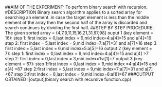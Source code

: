##AIM OF THE EXPERIMENT:
To perform binary search with recursion.
#DESCRIPTION
Binary search algorithm applies to a sorted array for searching an element.
in case the target element is less than the middle element of the array then the second half of the array is discarded and search continues by dividing the first half.
##STEP BY STEP PROCEDURE:
The given sorted array = {4,7,9,11,15,16,21,31,67,98}
ouput 1 (key element = 16):
step 1: first index = 0,last index = 9,mid index=4:a[4]=15 and a[4]<16
step 2: first index = 5,last index = 9,mid index=7:a[7]=31 and a[7]>16
step 3: first index = 5,last index = 6,mid index=5:a[5]=16
output 2 (key element = 7):
step 1: first index = 0,last index = 9,mid index=4:a[4]=15 and a[4] >7
step 2: first index = 0,last index = 3,mid index=1:a[1]=7
output 3 (key element = 67):
step 1:first index = 0,last index = 9,mid index =4:a[4]=15 and a[4] <67
step 2:first index = 5,last index = 9,mid index=7:a[7]=31 and a[7]<67
step 3:first index = 8,last index = 9,mid index=8:a[8]=67
###OUTPUT OBTAINED
![output](binary search with recursive function.cpp)
